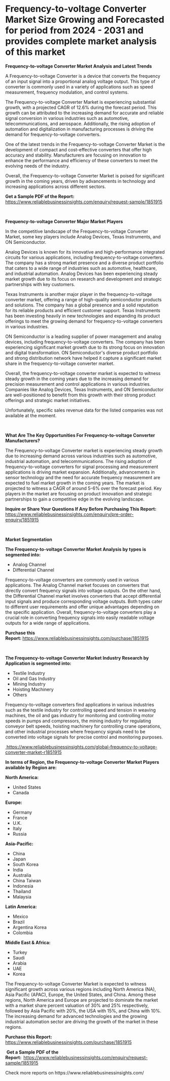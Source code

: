 <p><h1>Frequency-to-voltage Converter Market Size Growing and Forecasted for period from 2024 - 2031 and provides complete market analysis of this market</h1></p><p><strong>Frequency-to-voltage Converter Market Analysis and Latest Trends</strong></p>
<p><p>A Frequency-to-voltage Converter is a device that converts the frequency of an input signal into a proportional analog voltage output. This type of converter is commonly used in a variety of applications such as speed measurement, frequency modulation, and control systems.</p><p>The Frequency-to-voltage Converter Market is experiencing substantial growth, with a projected CAGR of 12.6% during the forecast period. This growth can be attributed to the increasing demand for accurate and reliable signal conversion in various industries such as automotive, telecommunications, and aerospace. Additionally, the rising adoption of automation and digitalization in manufacturing processes is driving the demand for frequency-to-voltage converters.</p><p>One of the latest trends in the Frequency-to-voltage Converter Market is the development of compact and cost-effective converters that offer high accuracy and stability. Manufacturers are focusing on innovation to enhance the performance and efficiency of these converters to meet the evolving needs of the industry.</p><p>Overall, the Frequency-to-voltage Converter Market is poised for significant growth in the coming years, driven by advancements in technology and increasing applications across different sectors.</p></p>
<p><strong>Get a Sample PDF of the Report:&nbsp;</strong> <a href="https://www.reliablebusinessinsights.com/enquiry/request-sample/1851915">https://www.reliablebusinessinsights.com/enquiry/request-sample/1851915</a></p>
<p>&nbsp;</p>
<p><strong>Frequency-to-voltage Converter Major Market Players</strong></p>
<p><p>In the competitive landscape of the Frequency-to-voltage Converter Market, some key players include Analog Devices, Texas Instruments, and ON Semiconductor. </p><p>Analog Devices is known for its innovative and high-performance integrated circuits for various applications, including frequency-to-voltage converters. The company has a strong market presence and a diverse product portfolio that caters to a wide range of industries such as automotive, healthcare, and industrial automation. Analog Devices has been experiencing steady market growth due to its focus on research and development and strategic partnerships with key customers.</p><p>Texas Instruments is another major player in the frequency-to-voltage converter market, offering a range of high-quality semiconductor products and solutions. The company has a global presence and a solid reputation for its reliable products and efficient customer support. Texas Instruments has been investing heavily in new technologies and expanding its product offerings to meet the growing demand for frequency-to-voltage converters in various industries. </p><p>ON Semiconductor is a leading supplier of power management and analog devices, including frequency-to-voltage converters. The company has been experiencing significant market growth due to its strong focus on innovation and digital transformation. ON Semiconductor's diverse product portfolio and strong distribution network have helped it capture a significant market share in the frequency-to-voltage converter market.</p><p>Overall, the frequency-to-voltage converter market is expected to witness steady growth in the coming years due to the increasing demand for precision measurement and control applications in various industries. Companies like Analog Devices, Texas Instruments, and ON Semiconductor are well-positioned to benefit from this growth with their strong product offerings and strategic market initiatives.</p><p>Unfortunately, specific sales revenue data for the listed companies was not available at the moment.</p></p>
<p>&nbsp;</p>
<p><strong>What Are The Key Opportunities For Frequency-to-voltage Converter Manufacturers?</strong></p>
<p><p>The Frequency-to-voltage Converter market is experiencing steady growth due to increasing demand across various industries such as automotive, industrial automation, and telecommunications. The rising adoption of frequency-to-voltage converters for signal processing and measurement applications is driving market expansion. Additionally, advancements in sensor technology and the need for accurate frequency measurement are expected to fuel market growth in the coming years. The market is projected to witness a CAGR of around 5-6% over the forecast period. Key players in the market are focusing on product innovation and strategic partnerships to gain a competitive edge in the evolving landscape.</p></p>
<p><strong>Inquire or Share Your Questions If Any Before Purchasing This Report:</strong> <a href="https://www.reliablebusinessinsights.com/enquiry/pre-order-enquiry/1851915">https://www.reliablebusinessinsights.com/enquiry/pre-order-enquiry/1851915</a></p>
<p>&nbsp;</p>
<p><strong>Market Segmentation</strong></p>
<p><strong>The Frequency-to-voltage Converter Market Analysis by types is segmented into:</strong></p>
<p><ul><li>Analog Channel</li><li>Differential Channel</li></ul></p>
<p><p>Frequency-to-voltage converters are commonly used in various applications. The Analog Channel market focuses on converters that directly convert frequency signals into voltage outputs. On the other hand, the Differential Channel market involves converters that accept differential input signals and produce corresponding voltage outputs. Both types cater to different user requirements and offer unique advantages depending on the specific application. Overall, frequency-to-voltage converters play a crucial role in converting frequency signals into easily readable voltage outputs for a wide range of applications.</p></p>
<p><strong>Purchase this Report:&nbsp;</strong><a href="https://www.reliablebusinessinsights.com/purchase/1851915">https://www.reliablebusinessinsights.com/purchase/1851915</a></p>
<p>&nbsp;</p>
<p><strong>The Frequency-to-voltage Converter Market Industry Research by Application is segmented into:</strong></p>
<p><ul><li>Textile Industry</li><li>Oil and Gas Industry</li><li>Mining Industry</li><li>Hoisting Machinery</li><li>Others</li></ul></p>
<p><p>Frequency-to-voltage converters find applications in various industries such as the textile industry for controlling speed and tension in weaving machines, the oil and gas industry for monitoring and controlling motor speeds in pumps and compressors, the mining industry for regulating conveyor belt speeds, hoisting machinery for controlling crane operations, and other industrial processes where frequency signals need to be converted into voltage signals for precise control and monitoring purposes.</p></p>
<p><a href="https://www.reliablebusinessinsights.com/global-frequency-to-voltage-converter-market-r1851915">&nbsp;https://www.reliablebusinessinsights.com/global-frequency-to-voltage-converter-market-r1851915</a></p>
<p><strong>In terms of Region, the Frequency-to-voltage Converter Market Players available by Region are:</strong></p>
<p>
    <p> <strong> North America: </strong>
        <ul>
            <li>United States</li>
            <li>Canada</li>
        </ul>
        </p> 
    <p> <strong> Europe: </strong>
        <ul>
            <li>Germany</li>
            <li>France</li>
            <li>U.K.</li>
            <li>Italy</li>
            <li>Russia</li>
        </ul>
        </p> 
    <p> <strong> Asia-Pacific: </strong>
        <ul>
            <li>China</li>
            <li>Japan</li>
            <li>South Korea</li>
            <li>India</li>
            <li>Australia</li>
            <li>China Taiwan</li>
            <li>Indonesia</li>
            <li>Thailand</li>
            <li>Malaysia</li>
        </ul>
        </p> 
    <p> <strong> Latin America: </strong>
        <ul>
            <li>Mexico</li>
            <li>Brazil</li>
            <li>Argentina Korea</li>
            <li>Colombia</li>
        </ul>
        </p> 
    <p> <strong> Middle East & Africa: </strong>
        <ul>
            <li>Turkey</li>
            <li>Saudi</li>
            <li>Arabia</li>
            <li>UAE</li>
            <li>Korea</li>
        </ul>
    </p>
    </p>
<p><p>The Frequency-to-voltage Converter Market is expected to witness significant growth across various regions including North America (NA), Asia Pacific (APAC), Europe, the United States, and China. Among these regions, North America and Europe are projected to dominate the market with a market share percent valuation of 30% and 25% respectively, followed by Asia Pacific with 20%, the USA with 15%, and China with 10%. The increasing demand for advanced technologies and the growing industrial automation sector are driving the growth of the market in these regions.</p></p>
<p><strong>Purchase this Report: </strong><a href="https://www.reliablebusinessinsights.com/purchase/1851915">https://www.reliablebusinessinsights.com/purchase/1851915</a></p>
<p>&nbsp;<strong>Get a Sample PDF of the Report:&nbsp;&nbsp;</strong><a href="https://www.reliablebusinessinsights.com/enquiry/request-sample/1851915">https://www.reliablebusinessinsights.com/enquiry/request-sample/1851915</a></p>
<p><strong></strong></p>
<p>Check more reports on https://www.reliablebusinessinsights.com/</p>